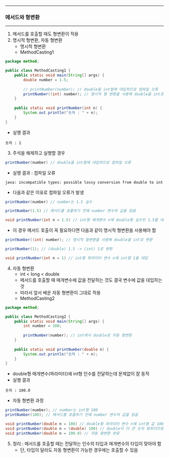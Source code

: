 -----
### 메서드와 형변환
-----
1. 메서드를 호출할 때도 형변환이 적용
2. 명시적 형변환, 자동 형변환
   - 명시적 형변환
   - MethodCasting1
```java
package method;

public class MethodCasting1 {
    public static void main(String[] args) {
        double number = 1.5;
        
        // printNumber(number); // double을 int형에 대입하므로 컴파일 오류
        printNumber((int) number); // 명시적 형 변환을 사용해 double을 int로 변환
    }
    
    public static void printNumber(int n) {
        System.out.println("숫자 : " + n);
    }
}
```
  - 실행 결과
```
숫자 : 1
```

3. 주석을 해제하고 실행할 경우
```java
printNumber(number) // double을 int형에 대입하므로 컴파일 오류
```
  - 실행 결과 : 컴파일 오류
```
java: incompatible types: possible lossy conversion from double to int
```

  - 다음과 같은 이유로 컴파일 오류가 발생
```java
printNumber(number) // number는 1.5 실수

printNumber(1.5) // 메서드를 호출하기 전에 number 변수의 값을 읽음

void printNumber(int n = 1.5) // int형 매개변수 n에 double형 실수인 1.5를 대입 시도, 컴파일 오류
```

  - 이 경우 메서드 호출이 꼭 필요하다면 다음과 같이 명시적 형변환을 사용해야 함
```java
printNumber((int) number); // 명시적 형변환을 사용해 double을 int로 변환

printNumber(1); // (double) 1.5 -> (int) 1로 변환

void printNumber(int n = 1) // int형 파라미터 변수 n에 int형 1을 대입
```

4. 자동 형변환
   - int < long < double
   - 메서드를 호출할 때 매개변수에 값을 전달하는 것도 결국 변수에 값을 대입하는 것
   - 따라서 앞서 배운 자동 형변환이 그대로 적용
   - MethodCasting2
```java
package method;

public class MethodCasting2 {
    public static void main(String[] args) {
        int number = 100;
        
        printNumber(number); // int에서 double로 자동 형변환
    }
    
    public static void printNumber(double n) {
        System.out.println("숫자 : " + n);
    }
}
```
  - double형 매개변수(파라미터)에 int형 인수를 전달하는데 문제없이 잘 동작
  - 실행 결과
```
숫자 : 100.0
```

  - 자동 형변환 과정
```java
printNumber(number); // number는 int형 100
printNumber(100); // 메서드를 호출하기 전에 number 변수의 값을 읽음

void printNumber(double n = 100) // double형 파라미터 변수 n에 int형 값 100을 대입
void printNumber(double n = (double) 100) // double이 더 큰 숫자 범위이므로 자동 형변환 적용
void printNumber(double n = 100.0) // 자동 형변환 완료
```

5. 정리 : 메서드를 호출할 때는 전달하는 인수의 타입과 매개변수의 타입이 맞아야 함
   - 단, 타입이 달라도 자동 형변환이 가능한 경우에는 호출할 수 있음
